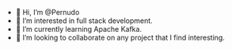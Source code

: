 - 👋 Hi, I’m @Pernudo
- 👀 I’m interested in full stack development.
- 🌱 I’m currently learning Apache Kafka.
- 💞️ I’m looking to collaborate on any project that I find interesting.
<!---
- 📫 How to reach me ...
--->

<!---
Pernudo/Pernudo is a ✨ special ✨ repository because its `README.md` (this file) appears on your GitHub profile.
You can click the Preview link to take a look at your changes.
--->
